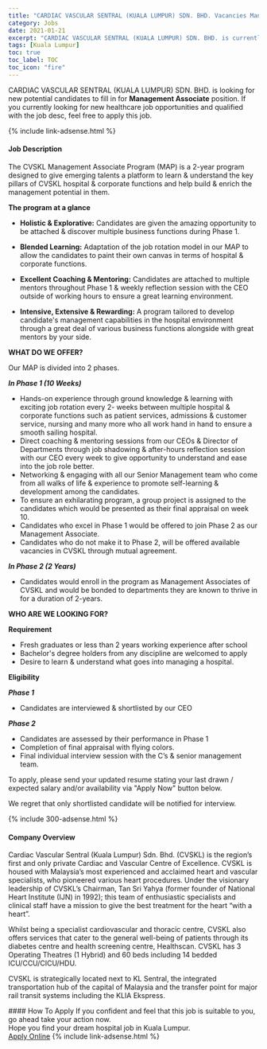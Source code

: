 ```yaml
---
title: "CARDIAC VASCULAR SENTRAL (KUALA LUMPUR) SDN. BHD. Vacancies Management Associate" 
category: Jobs 
date: 2021-01-21 
excerpt: "CARDIAC VASCULAR SENTRAL (KUALA LUMPUR) SDN. BHD. is currently looking for suitable person to fill in the Management Associate which positioned at Kuala Lumpur" 
tags: [Kuala Lumpur] 
toc: true 
toc_label: TOC 
toc_icon: "fire" 
--- 
```


<p>CARDIAC VASCULAR SENTRAL (KUALA LUMPUR) SDN. BHD. is looking for new potential candidates to fill in for <b>Management Associate</b> position. If you currently looking for new healthcare job opportunities and qualified with the job desc, feel free to apply this job.
</p>{% include link-adsense.html %} 
<div><div><h4>Job Description</h4></div><div><div><span><div><p>The CVSKL Management Associate Program (MAP) is a 2-year program designed to give emerging talents a platform to learn &amp; understand the key pillars of CVSKL hospital &amp; corporate functions and help build &amp; enrich the management potential in them.</p><p><strong>The program at a glance</strong></p><ul><li><strong>Holistic &amp; Explorative:</strong> Candidates are given the amazing opportunity to be attached &amp; discover multiple business functions during Phase 1.</li></ul><ul><li><strong>Blended Learning:</strong> Adaptation of the job rotation model in our MAP to allow the candidates to paint their own canvas in terms of hospital &amp; corporate functions.</li></ul><ul><li><strong>Excellent Coaching &amp; Mentoring:</strong> Candidates are attached to multiple mentors throughout Phase 1 &amp; weekly reflection session with the CEO outside of working hours to ensure a great learning environment.</li></ul><ul><li><strong>Intensive, Extensive &amp; Rewarding:</strong> A program tailored to develop candidate's management capabilities in the hospital environment through a great deal of various business functions alongside with great mentors by your side.</li></ul><p><strong>WHAT DO WE OFFER?</strong></p><p>Our MAP is divided into 2 phases.</p><p><strong><em>In Phase 1 (10 Weeks)</em></strong></p><ul><li>Hands-on experience through ground knowledge &amp; learning with exciting job rotation every 2- weeks between multiple hospital &amp; corporate functions such as patient services, admissions &amp; customer service, nursing and many more who all work hand in hand to ensure a smooth sailing hospital.</li><li>Direct coaching &amp; mentoring sessions from our CEOs &amp; Director of Departments through job shadowing &amp; after-hours reflection session with our CEO every week to give opportunity to understand and ease into the job role better.</li><li>Networking &amp; engaging with all our Senior Management team who come from all walks of life &amp; experience to promote self-learning &amp; development among the candidates.</li><li>To ensure an exhilarating program, a group project is assigned to the candidates which would be presented as their final appraisal on week 10.</li><li>Candidates who excel in Phase 1 would be offered to join Phase 2 as our Management Associate.</li><li>Candidates who do not make it to Phase 2, will be offered available vacancies in CVSKL through mutual agreement.</li></ul><p><strong><em>In Phase 2 (2 Years)</em></strong></p><ul><li>Candidates would enroll in the program as Management Associates of CVSKL and would be bonded to departments they are known to thrive in for a duration of 2-years.</li></ul><p><strong>WHO ARE WE LOOKING FOR?</strong></p><p><strong>Requirement</strong></p><ul><li>Fresh graduates or less than 2 years working experience after school</li><li>Bachelor's degree holders from any discipline are welcomed to apply</li><li>Desire to learn &amp; understand what goes into managing a hospital.</li></ul><p><strong>Eligibility</strong></p><p><strong><em>Phase 1</em></strong></p><ul><li>Candidates are interviewed &amp; shortlisted by our CEO</li></ul><p><strong><em>Phase 2</em></strong></p><ul><li>Candidates are assessed by their performance in Phase 1</li><li>Completion of final appraisal with flying colors.</li><li>Final individual interview session with the C&#8217;s &amp; senior management team.</li></ul><p>To apply, please send your updated resume stating your last drawn / expected salary and/or availability via "Apply Now" button below.</p><p>We regret that only shortlisted candidate will be notified for interview.</p></div></span></div></div></div> 
{% include 300-adsense.html %} 
<div><div><h4>Company Overview</h4></div><div><div><span><div><p>Cardiac Vascular Sentral (Kuala Lumpur) Sdn. Bhd. (CVSKL) is the region&#8217;s first and only private Cardiac and Vascular Centre of Excellence. CVSKL is housed with Malaysia&#8217;s most experienced and acclaimed heart and vascular specialists, who&#160;pioneered various heart procedures. Under the visionary leadership of CVSKL&#8217;s Chairman, Tan Sri Yahya (former founder of National Heart Institute (IJN) in 1992); this team of enthusiastic specialists and clinical staff have a mission to give the best treatment for the heart &#8220;with a heart&#8221;.</p><p>Whilst being a specialist cardiovascular and thoracic centre, CVSKL also offers services that cater to the general well-being of patients through its diabetes centre and health screening centre, Healthscan. CVSKL has 3 Operating Theatres (1 Hybrid) and 60 beds including 14 bedded ICU/CCU/CICU/HDU.</p><p>CVSKL is strategically located next to KL Sentral, the integrated transportation hub of the capital of Malaysia and the transfer point for major rail transit systems including the KLIA Ekspress.</p></div></span></div></div></div> 
#### How To Apply 
If you confident and feel that this job is suitable to you, go ahead take your action now. <br/> 
Hope you find your dream hospital job in Kuala Lumpur. <br/> 
<a href="https://www.jobstreet.com.my/en/job/management-associate-4467133?jobId=jobstreet-my-job-4467133&sectionRank=10&token=0~5cbf2b19-ccd1-48a8-839c-ddb740c173e4&fr=SRP%20View%20In%20New%20Ta" class="btn btn--warning" target="_blank" rel="nofollow noopenner">Apply Online</a> 
{% include link-adsense.html %} 